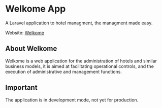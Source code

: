 # Welkome App

A Laravel application to hotel managment, the managment made easy.

Website: [Welkome](http://test.omarbarbosa.com)

## About Welkome

Welkome is a web application for the administration of hotels and similar business models, it is aimed at facilitating operational controls, and the execution of administrative and management functions.

## Important

The application is in development mode, not yet for production.



